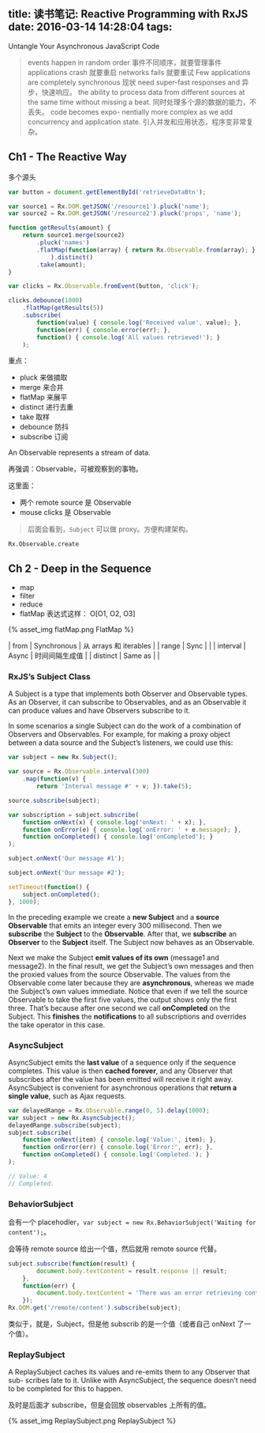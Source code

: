 title: 读书笔记: Reactive Programming with RxJS
date: 2016-03-14 14:28:04
tags:
---

Untangle Your Asynchronous JavaScript Code

> events happen in random order 事件不同顺序，就要管理事件
> applications crash 就要重启
> networks fails 就要重试
> Few applications are completely synchronous 现状
>  need super-fast responses and  异步，快速响应。
> the ability to process data from different sources at the same time without missing a beat. 同时处理多个源的数据的能力，不丢失。
> code becomes expo- nentially more complex as we add concurrency and application state. 引入并发和应用状态，程序变非常复杂。

## Ch1 - The Reactive Way

多个源头

```js
var button = document.getElementById('retrieveDataBtn');

var source1 = Rx.DOM.getJSON('/resource1').pluck('name');
var source2 = Rx.DOM.getJSON('/resource2').pluck('props', 'name');

function getResults(amount) {
    return source1.merge(source2)
        .pluck('names')
        .flatMap(function(array) { return Rx.Observable.from(array); }
            ).distinct()
        .take(amount);
}

var clicks = Rx.Observable.fromEvent(button, 'click');

clicks.debounce(1000)
    .flatMap(getResults(5))
    .subscribe(
        function(value) { console.log('Received value', value); },
        function(err) { console.error(err); },
        function() { console.log('All values retrieved!'); }
    );
```

重点：
- pluck 来做摘取
- merge 来合并
- flatMap 来展平
- distinct 进行去重
- take 取样
- debounce 防抖
- subscribe 订阅

An Observable represents a stream of data.

再强调：Observable，可被观察到的事物。

这里面：

- 两个 remote source 是 Observable
- mouse clicks 是 Observable

> 后面会看到，`Subject` 可以做 proxy。方便构建架构。

`Rx.Observable.create`

## Ch 2 - Deep in the Sequence

- map
- filter
- reduce
- flatMap 表达式这样： O[O1, O2, O3]

{% asset_img flatMap.png FlatMap %}

| from | Synchronous | 从 arrays 和 iterables |
| range | Sync | |
| interval | Async | 时间间隔生成值 |
| distinct | Same as | | 

### RxJS’s Subject Class

A Subject is a type that implements both Observer and Observable types. As an Observer, it can subscribe to Observables, and as an Observable it can produce values and have Observers subscribe to it.

In some scenarios a single Subject can do the work of a combination of Observers and Observables. For example, for making a proxy object between a data source and the Subject’s listeners, we could use this:

```js
var subject = new Rx.Subject();

var source = Rx.Observable.interval(300)
    .map(function(v) {
        return 'Interval message #' + v; }).take(5);

source.subscribe(subject);

var subscription = subject.subscribe(
    function onNext(x) { console.log('onNext: ' + x); },
    function onError(e) { console.log('onError: ' + e.message); },
    function onCompleted() { console.log('onCompleted'); }
);

subject.onNext('Our message #1');

subject.onNext('Our message #2');

setTimeout(function() {
    subject.onCompleted();
}, 1000);

```

In the preceding example we create a **new Subject** and a **source Observable** that emits an integer every 300 millisecond. Then we **subscribe** the **Subject** to the **Observable**. After that, we **subscribe** an **Observer** to the **Subject** itself. The Subject now behaves as an Observable.

Next we make the Subject **emit values of its own** (message1 and message2). In the final result, we get the Subject’s own messages and then the proxied values from the source Observable. The values from the Observable come later because they are **asynchronous**, whereas we made the Subject’s own values immediate. Notice that even if we tell the source Observable to take the first five values, the output shows only the first three. That’s because after one second we call **onCompleted** on the Subject. This **finishes** the **notifications** to all subscriptions and overrides the take operator in this case.

### AsyncSubject

AsyncSubject emits the **last value** of a sequence only if the sequence completes. This value is then **cached forever**, and any Observer that subscribes after the value has been emitted will receive it right away. AsyncSubject is convenient for asynchronous operations that **return a single value**, such as Ajax requests.

```js
var delayedRange = Rx.Observable.range(0, 5).delay(1000);
var subject = new Rx.AsyncSubject();
delayedRange.subscribe(subject);
subject.subscribe(
    function onNext(item) { console.log('Value:', item); },
    function onError(err) { console.log('Error:', err); },
    function onCompleted() { console.log('Completed.'); }
);

// Value: 4 
// Completed.
```

### BehaviorSubject

会有一个 placehodler，`var subject = new Rx.BehaviorSubject('Waiting for content');`。

会等待 remote source 给出一个值，然后就用 remote source 代替。

```js
subject.subscribe(function(result) {
        document.body.textContent = result.response || result;
    },
    function(err) {
        document.body.textContent = 'There was an error retrieving content';
    });
Rx.DOM.get('/remote/content').subscribe(subject);
```

类似于，就是，Subject，但是他 subscrib 的是一个值（或者自己 onNext 了一个值）。

### ReplaySubject

A ReplaySubject caches its values and re-emits them to any Observer that sub- scribes late to it. Unlike with AsyncSubject, the sequence doesn’t need to be completed for this to happen.

及时是后面才 subscribe，但是会回放 observables 上所有的值。

{% asset_img ReplaySubject.png ReplaySubject %}


